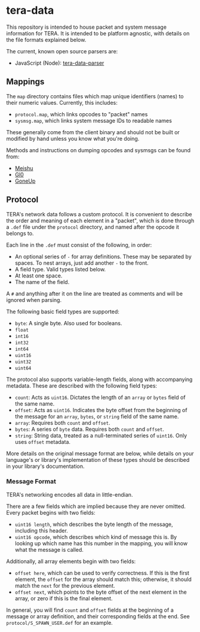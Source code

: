 # tera-data

This repository is intended to house packet and system message information for
TERA. It is intended to be platform agnostic, with details on the file formats
explained below.

The current, known open source parsers are:
- JavaScript (Node): [tera-data-parser](https://github.com/meishuu/tera-data-parser-js)

## Mappings

The `map` directory contains files which map unique identifiers (names) to their
numeric values. Currently, this includes:

- `protocol.map`, which links opcodes to "packet" names
- `sysmsg.map`, which links system message IDs to readable names

These generally come from the client binary and should not be built or modified
by hand unless you know what you're doing.

Methods and instructions on dumping opcodes and sysmsgs can be found from:
- [Meishu](https://github.com/meishuu/TeraScanners)
- [Gl0](https://github.com/neowutran/TeraDpsMeterData/blob/master/copypaste-tuto/Gl0-opcodes.txt)
- [GoneUp](https://github.com/GoneUp/Tera_PacketViewer/tree/master/Opcode%20DLL#readme)

## Protocol

TERA's network data follows a custom protocol. It is convenient to describe the
order and meaning of each element in a "packet", which is done through a `.def`
file under the `protocol` directory, and named after the opcode it belongs to.

Each line in the `.def` must consist of the following, in order:
- An optional series of `-` for array definitions. These may be separated by
  spaces. To nest arrays, just add another `-` to the front.
- A field type. Valid types listed below.
- At least one space.
- The name of the field.

A `#` and anything after it on the line are treated as comments and will be
ignored when parsing.

The following basic field types are supported:
- `byte`: A single byte. Also used for booleans.
- `float`
- `int16`
- `int32`
- `int64`
- `uint16`
- `uint32`
- `uint64`

The protocol also supports variable-length fields, along with accompanying
metadata. These are described with the following field types:
- `count`: Acts as `uint16`. Dictates the length of an `array` or `bytes` field
  of the same name.
- `offset`: Acts as `uint16`. Indicates the byte offset from the beginning of
  the message for an `array`, `bytes`, or `string` field of the same name.
- `array`: Requires both `count` and `offset`.
- `bytes`: A series of `byte` data. Requires both `count` and `offset`.
- `string`: String data, treated as a null-terminated series of `uint16`. Only
  uses `offset` metadata.

More details on the original message format are below, while details on your
language's or library's implementation of these types should be described in
your library's documentation.

### Message Format

TERA's networking encodes all data in little-endian.

There are a few fields which are implied because they are never omitted. Every
packet begins with two fields:
- `uint16 length`, which describes the byte length of the message, including
  this header.
- `uint16 opcode`, which describes which kind of message this is. By looking up
  which name has this number in the mapping, you will know what the message is
  called.

Additionally, all array elements begin with two fields:
- `offset here`, which can be used to verify correctness. If this is the first
  element, the `offset` for the array should match this; otherwise, it should
  match the `next` for the previous element.
- `offset next`, which points to the byte offset of the next element in the
  array, or zero if this is the final element.

In general, you will find `count` and `offset` fields at the beginning of a
message or array definition, and their corresponding fields at the end. See
`protocol/S_SPAWN_USER.def` for an example.
